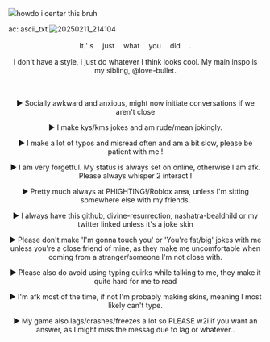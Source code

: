![](https://komarev.com/ghpvc/?username=retrobive&label=SPAWN)howdo i center this bruh

ac: ascii_txt
![20250211_214104](https://github.com/user-attachments/assets/5da56b0c-ed8b-407d-ba41-453158834a23)

<p align="center">
It ' s 　just 　what 　you 　did 　.
</p>

<p align="center">
I don't have a style, I just do whatever I think looks cool. My main inspo is my sibling, @love-bullet.
</p>
 　
<p align="center">
  ► Socially awkward and anxious, might now initiate conversations if we aren't close 
</p>
<p align="center">
  ► I make kys/kms jokes and am rude/mean jokingly.
  </p>
  <p align="center">
  ► I make a lot of typos and misread often and am a bit slow, please be patient with me !
  </p>
  <p align="center">
 ► I am very forgetful. My status is always set on online, otherwise I am afk. Please always whisper 2 interact !
  </p>
  <p align="center">
► Pretty much always at PHIGHTING!/Roblox area, unless I'm sitting somewhere else with my friends.
  </p>
  <p align="center">
► I always have this github, divine-resurrection, nashatra-bealdhild or my twitter linked unless it's a joke skin
  </p>
  <p align="center">
► Please don't make 'I'm gonna touch you' or 'You're fat/big' jokes with me unless you're a close friend of mine, as they make me uncomfortable when coming from a stranger/someone I'm not close with.
  </p>
  <p align="center">
► Please also do avoid using typing quirks while talking to me, they make it quite hard for me to read
  </p>
  <p align="center">
► I'm afk most of the time, if not I'm probably making skins, meaning I most likely can't type.
  </p>
  <p align="center">
► My game also lags/crashes/freezes a lot so PLEASE w2i if you want an answer, as I might miss the messag due to lag or whatever..
</p>
